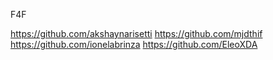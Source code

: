 F4F

https://github.com/akshaynarisetti
https://github.com/mjdthif
https://github.com/ionelabrinza
https://github.com/EleoXDA
